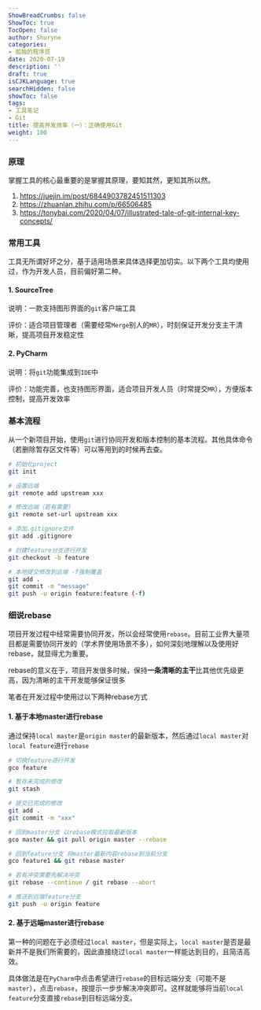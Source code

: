 ```yaml
---
ShowBreadCrumbs: false
ShowToc: true
TocOpen: false
author: Shuryne
categories:
- 孤独的程序员
date: 2020-07-19
description: ''
draft: true
isCJKLanguage: true
searchHidden: false
showToc: false
tags:
- 工具笔记
- Git
title: 提高开发效率（一）：正确使用Git
weight: 100
---
```


### 原理

掌握工具的核心最重要的是掌握其原理，要知其然，更知其所以然。

1. <https://juejin.im/post/6844903782451511303>
1. <https://zhuanlan.zhihu.com/p/66506485>
1. <https://tonybai.com/2020/04/07/illustrated-tale-of-git-internal-key-concepts/>



### 常用工具

工具无所谓好坏之分，基于适用场景来具体选择更加切实。以下两个工具均使用过，作为开发人员，目前偏好第二种。

#### 1. SourceTree

说明：一款支持图形界面的`git`客户端工具

评价：适合项目管理者（需要经常`Merge`别人的`MR`），时刻保证开发分支主干清晰，提高项目开发稳定性

#### 2. PyCharm

说明：将`git`功能集成到`IDE`中

评价：功能完善，也支持图形界面，适合项目开发人员（时常提交`MR`），方便版本控制，提高开发效率



### 基本流程

从一个新项目开始，使用`git`进行协同开发和版本控制的基本流程。其他具体命令（若删除暂存区文件等）可以等用到的时候再去查。

```bash
# 初始化project
git init

# 设置远端
git remote add upstream xxx

# 修改远端（若有需要）
git remote set-url upstream xxx

# 添加.gitignore文件
git add .gitignore

# 创建feature分支进行开发
git checkout -b feature

# 本地提交修改到远端 -f强制覆盖
git add .
git commit -m "message"
git push -u origin feature:feature (-f)
```



### 细说rebase

项目开发过程中经常需要协同开发，所以会经常使用`rebase`。目前工业界大量项目都是需要协同开发的（学术界使用场景不多），如何深刻地理解以及使用好rebase，就显得尤为重要。

rebase的意义在于，项目开发很多时候，保持**一条清晰的主干**比其他优先级更高，因为清晰的主干开发能够保证很多

笔者在开发过程中使用过以下两种rebase方式

#### 1. 基于本地master进行rebase

通过保持`local master`是`origin master`的最新版本，然后通过`local master`对`local feature`进行`rebase`

```bash
# 切换feature进行开发
gco feature

# 暂存未完成的修改
git stash

# 提交已完成的修改
git add .
git commit -m "xxx"

# 回到master分支 以rebase模式拉取最新版本
gco master && git pull origin master --rebase

# 回到feature分支 将master最新内容rebase到当前分支
gco feature1 && git rebase master

# 若有冲突需要先解决冲突 
git rebase --continue / git rebase --abort

# 推送到远端feature分支
git push -u origin feature
```



#### 2. 基于远端master进行rebase

第一种的问题在于必须经过`local master`，但是实际上，`local master`是否是最新并不是我们所需要的，因此直接绕过`local master`一样能达到目的，且简洁高效。

具体做法是在`PyCharm`中点击希望进行`rebase`的目标远端分支（可能不是`master`），点击`rebase`，按提示一步步解决冲突即可。这样就能够将当前`local feature`分支直接`rebase`到目标远端分支。